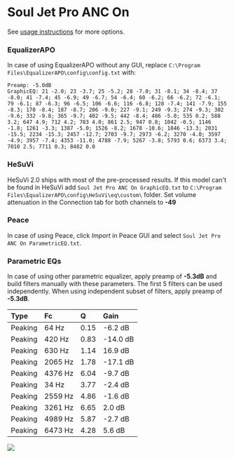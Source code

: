 # Soul Jet Pro ANC On
See [usage instructions](https://github.com/jaakkopasanen/AutoEq#usage) for more options.

### EqualizerAPO
In case of using EqualizerAPO without any GUI, replace `C:\Program Files\EqualizerAPO\config\config.txt`
with:
```
Preamp: -5.0dB
GraphicEQ: 21 -2.0; 23 -3.7; 25 -5.2; 28 -7.0; 31 -8.1; 34 -8.4; 37 -8.0; 41 -7.4; 45 -6.9; 49 -6.7; 54 -6.4; 60 -6.2; 66 -6.2; 72 -6.1; 79 -6.1; 87 -6.3; 96 -6.5; 106 -6.6; 116 -6.8; 128 -7.4; 141 -7.9; 155 -8.3; 170 -8.4; 187 -8.7; 206 -9.0; 227 -9.1; 249 -9.3; 274 -9.3; 302 -9.6; 332 -9.8; 365 -9.7; 402 -9.5; 442 -8.4; 486 -5.0; 535 0.2; 588 3.2; 647 4.9; 712 4.2; 783 4.0; 861 2.5; 947 0.8; 1042 -0.5; 1146 -1.8; 1261 -3.3; 1387 -5.0; 1526 -8.2; 1678 -10.6; 1846 -13.3; 2031 -15.5; 2234 -15.3; 2457 -12.7; 2703 -9.7; 2973 -6.2; 3270 -4.0; 3597 -4.9; 3957 -7.4; 4353 -11.0; 4788 -7.9; 5267 -3.8; 5793 0.6; 6373 3.4; 7010 2.5; 7711 0.3; 8482 0.0
```

### HeSuVi
HeSuVi 2.0 ships with most of the pre-processed results. If this model can't be found in HeSuVi add
`Soul Jet Pro ANC On GraphicEQ.txt` to `C:\Program Files\EqualizerAPO\config\HeSuVi\eq\custom\` folder.
Set volume attenuation in the Connection tab for both channels to **-49**

### Peace
In case of using Peace, click *Import* in Peace GUI and select `Soul Jet Pro ANC On ParametricEQ.txt`.

### Parametric EQs
In case of using other parametric equalizer, apply preamp of **-5.3dB** and build filters manually
with these parameters. The first 5 filters can be used independently.
When using independent subset of filters, apply preamp of **-5.3dB**.

| Type    | Fc      |    Q | Gain     |
|:--------|:--------|:-----|:---------|
| Peaking | 64 Hz   | 0.15 | -6.2 dB  |
| Peaking | 420 Hz  | 0.83 | -14.0 dB |
| Peaking | 630 Hz  | 1.14 | 16.9 dB  |
| Peaking | 2065 Hz | 1.78 | -17.1 dB |
| Peaking | 4376 Hz | 6.04 | -9.7 dB  |
| Peaking | 34 Hz   | 3.77 | -2.4 dB  |
| Peaking | 2559 Hz | 4.86 | -1.6 dB  |
| Peaking | 3261 Hz | 6.65 | 2.0 dB   |
| Peaking | 4989 Hz | 5.87 | -2.7 dB  |
| Peaking | 6473 Hz | 4.28 | 5.6 dB   |

![](https://raw.githubusercontent.com/jaakkopasanen/AutoEq/master/results/innerfidelity/sbaf-serious/Soul%20Jet%20Pro%20ANC%20On/Soul%20Jet%20Pro%20ANC%20On.png)